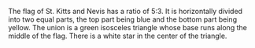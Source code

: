The flag of St. Kitts and Nevis has a ratio of 5:3. It is horizontally divided into two equal parts, the top part being blue and the bottom part being yellow. The union is a green isosceles triangle whose base runs along the middle of the flag. There is a white star in the center of the triangle.